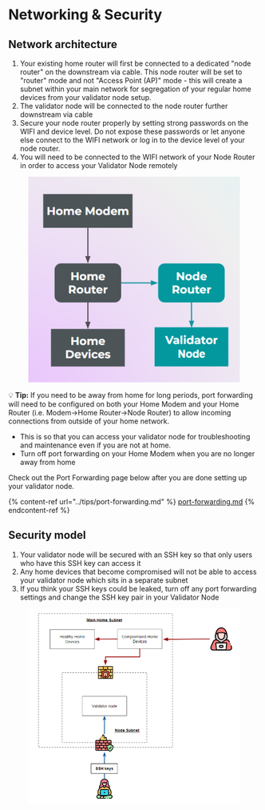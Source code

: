 # Networking & Security

## Network architecture

1. Your existing home router will first be connected to a dedicated "node router" on the downstream via cable. This node router will be set to "router" mode and not "Access Point (AP)" mode - this will create a subnet within your main network for segregation of your regular home devices from your validator node setup.&#x20;
2. The validator node will be connected to the node router further downstream via cable
3. Secure your node router properly by setting strong passwords on the WIFI and device level. Do not expose these passwords or let anyone else connect to the WIFI network or log in to the device level of your node router.
4. You will need to be connected to the WIFI network of your Node Router in order to access your Validator Node remotely

<figure><img src="../.gitbook/assets/image (61).png" alt=""><figcaption></figcaption></figure>

:bulb: **Tip:** If you need to be away from home for long periods, port forwarding will need to be configured on both your Home Modem and your Home Router (i.e. Modem->Home Router->Node Router) to allow incoming connections from outside of your home network.&#x20;

* This is so that you can access your validator node for troubleshooting and maintenance even if you are not at home.
* Turn off port forwarding on your Home Modem when you are no longer away from home

Check out the Port Forwarding page below after you are done setting up your validator node.

{% content-ref url="../tips/port-forwarding.md" %}
[port-forwarding.md](../tips/port-forwarding.md)
{% endcontent-ref %}

## Security model

1. Your validator node will be secured with an SSH key so that only users who have this SSH key can access it
2. Any home devices that become compromised will not be able to access your validator node which sits in a separate subnet
3. If you think your SSH keys could be leaked, turn off any port forwarding settings and change the SSH key pair in your Validator Node

<figure><img src="../.gitbook/assets/image (60).png" alt=""><figcaption></figcaption></figure>
